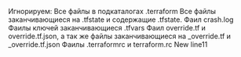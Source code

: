 Игнорируем: 
Все файлы в подкаталогах .terraform
Все файлы заканчивающиеся на .tfstate и содержащие .tfstate.
Фаил crash.log
Фаилы ключей заканчивающиеся .tfvars
Фаил override.tf и override.tf.json, а так же файлы заканчивающиеся на _override.tf и _override.tf.json 
Фаилы .terraformrc и terraform.rc
New line11